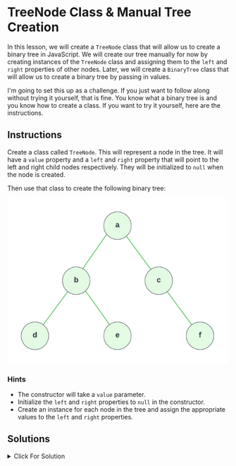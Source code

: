 # TreeNode Class & Manual Tree Creation

In this lesson, we will create a `TreeNode` class that will allow us to create a binary tree in JavaScript. We will create our tree manually for now by creating instances of the `TreeNode` class and assigning them to the `left` and `right` properties of other nodes. Later, we will create a `BinaryTree` class that will allow us to create a binary tree by passing in values.

I'm going to set this up as a challenge. If you just want to follow along without trying it yourself, that is fine. You know what a binary tree is and you know how to create a class. If you want to try it yourself, here are the instructions.

## Instructions

Create a class called `TreeNode`. This will represent a node in the tree. It will have a `value` property and a `left` and `right` property that will point to the left and right child nodes respectively. They will be initialized to `null` when the node is created.

Then use that class to create the following binary tree:

<img src="../../assets/images/tree5.png" width="500" alt="" />

### Hints

-   The constructor will take a `value` parameter.
-   Initialize the `left` and `right` properties to `null` in the constructor.
-   Create an instance for each node in the tree and assign the appropriate values to the `left` and `right` properties.

## Solutions

<details>
  <summary>Click For Solution</summary>

```js
class TreeNode {
    constructor(value) {
        this.value = value;
        this.left = null;
        this.right = null;
    }
}

const a = new TreeNode("a");
const b = new TreeNode("b");
const c = new TreeNode("c");
const d = new TreeNode("d");
const e = new TreeNode("e");
const f = new TreeNode("f");

a.left = b;
a.right = c;
b.left = d;
b.right = e;
c.right = f;
```

### Explanation

-   Create the `TreeNode` class with a constructor that takes a `value` parameter.
-   Initialize the `left` and `right` properties to `null`. This is because we don't know what the left and right children will be when we create the node. We will assign them later.
-   Create an instance of the `TreeNode` class for each node in the tree.
-   Assign the appropriate values to the `left` and `right` properties.

The code above implements exactly what we see in the diagram.

</details>
